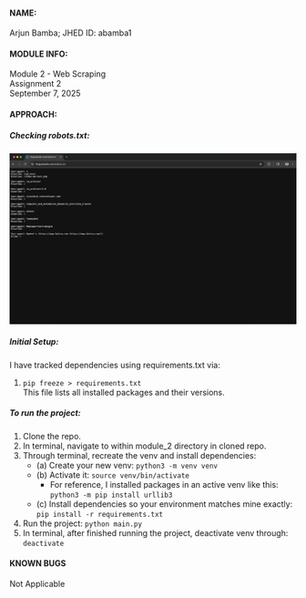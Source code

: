 #### NAME: <br>
Arjun Bamba; JHED ID: abamba1

#### MODULE INFO: <br>
Module 2 - Web Scraping <br>
Assignment 2 <br>
September 7, 2025 <br>

#### APPROACH: <br>
##### Checking robots.txt: <br>
![robots.txt](/module_2/Screenshot_robots_txt.jpg) <br>

##### Initial Setup: <br>
I have tracked dependencies using requirements.txt via:
1. `pip freeze > requirements.txt` <br>
This file lists all installed packages and their versions.

##### **To run the project:**
1. Clone the repo.
2. In terminal, navigate to within module_2 directory in cloned repo.
3. Through terminal, recreate the venv and install dependencies: <br>
    * (a) Create your new venv: `python3 -m venv venv`
    * (b) Activate it: `source venv/bin/activate`
        * For reference, I installed packages in an active venv like this: `python3 -m pip install urllib3`
    * (c) Install dependencies so your environment matches mine exactly: `pip install -r requirements.txt`
4. Run the project: `python main.py`
5. In terminal, after finished running the project, deactivate venv through: `deactivate`

#### KNOWN BUGS <br>
Not Applicable
